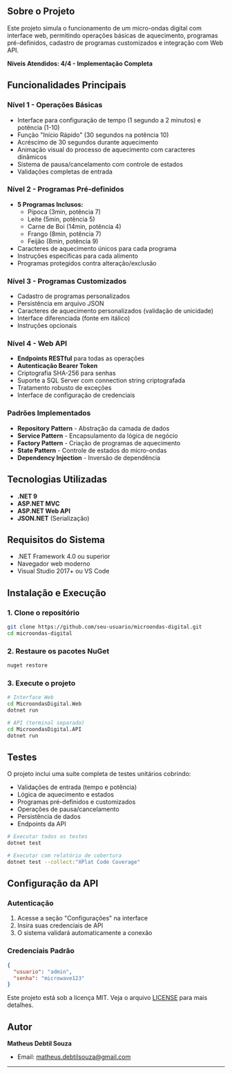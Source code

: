 ﻿## Sobre o Projeto

Este projeto simula o funcionamento de um micro-ondas digital com interface web, permitindo operações básicas de aquecimento, programas pré-definidos, cadastro de programas customizados e integração com Web API.

**Níveis Atendidos: 4/4 - Implementação Completa**

## Funcionalidades Principais

### Nível 1 - Operações Básicas
- Interface para configuração de tempo (1 segundo a 2 minutos) e potência (1-10)
- Função "Início Rápido" (30 segundos na potência 10)
- Acréscimo de 30 segundos durante aquecimento
- Animação visual do processo de aquecimento com caracteres dinâmicos
- Sistema de pausa/cancelamento com controle de estados
- Validações completas de entrada

### Nível 2 - Programas Pré-definidos
- **5 Programas Inclusos:**
  - Pipoca (3min, potência 7)
  - Leite (5min, potência 5)  
  - Carne de Boi (14min, potência 4)
  - Frango (8min, potência 7)
  - Feijão (8min, potência 9)
- Caracteres de aquecimento únicos para cada programa
- Instruções específicas para cada alimento
- Programas protegidos contra alteração/exclusão

### Nível 3 - Programas Customizados
- Cadastro de programas personalizados
- Persistência em arquivo JSON
- Caracteres de aquecimento personalizados (validação de unicidade)
- Interface diferenciada (fonte em itálico)
- Instruções opcionais

### Nível 4 - Web API
- **Endpoints RESTful** para todas as operações
- **Autenticação Bearer Token**
- Criptografia SHA-256 para senhas
- Suporte a SQL Server com connection string criptografada
- Tratamento robusto de exceções
- Interface de configuração de credenciais

### Padrões Implementados
- **Repository Pattern** - Abstração da camada de dados
- **Service Pattern** - Encapsulamento da lógica de negócio  
- **Factory Pattern** - Criação de programas de aquecimento
- **State Pattern** - Controle de estados do micro-ondas
- **Dependency Injection** - Inversão de dependência

## Tecnologias Utilizadas

- **.NET 9**
- **ASP.NET MVC**
- **ASP.NET Web API**
- **JSON.NET** (Serialização)

## Requisitos do Sistema

- .NET Framework 4.0 ou superior
- Navegador web moderno
- Visual Studio 2017+ ou VS Code

## Instalação e Execução

### 1. Clone o repositório
```bash
git clone https://github.com/seu-usuario/microondas-digital.git
cd microondas-digital
```

### 2. Restaure os pacotes NuGet
```bash
nuget restore
```

### 3. Execute o projeto
```bash
# Interface Web
cd MicroondasDigital.Web
dotnet run

# API (terminal separado)
cd MicroondasDigital.API  
dotnet run
```

## Testes

O projeto inclui uma suíte completa de testes unitários cobrindo:

- Validações de entrada (tempo e potência)
- Lógica de aquecimento e estados
- Programas pré-definidos e customizados
- Operações de pausa/cancelamento
- Persistência de dados
- Endpoints da API

```bash
# Executar todos os testes
dotnet test

# Executar com relatório de cobertura
dotnet test --collect:"XPlat Code Coverage"
```

## Configuração da API

### Autenticação
1. Acesse a seção "Configurações" na interface
2. Insira suas credenciais de API
3. O sistema validará automaticamente a conexão

### Credenciais Padrão
```json
{
  "usuario": "admin",
  "senha": "microwave123"
}
```
Este projeto está sob a licença MIT. Veja o arquivo [LICENSE](LICENSE) para mais detalhes.

## Autor

**Matheus Debtil Souza**
- Email: matheus.debtilsouza@gmail.com

---